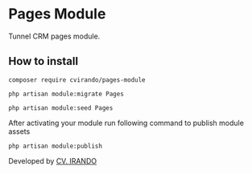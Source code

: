 # Pages Module

Tunnel CRM pages module.

## How to install

```
composer require cvirando/pages-module

php artisan module:migrate Pages

php artisan module:seed Pages
```

After activating your module run following command to publish module assets

```
php artisan module:publish
```

Developed by [CV. IRANDO](https://irando.co.id)
